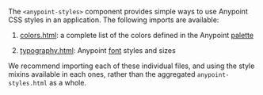 The `<anypoint-styles>` component provides simple ways to use Anypoint CSS styles
in an application. The following imports are available:

1. [colors.html](https://github.com/advanced-rest-client/anypoint-styles/blob/master/colors.html):
a complete list of the colors defined in the Anypoint [palette](http://ux.mulesoft.com/#/colors)

2. [typography.html](https://github.com/advanced-rest-client/anypoint-styles/blob/master/typography.html):
Anypoint [font](http://ux.mulesoft.com/#/typography) styles and sizes

We recommend importing each of these individual files, and using the style mixins
available in each ones, rather than the aggregated `anypoint-styles.html` as a whole.
